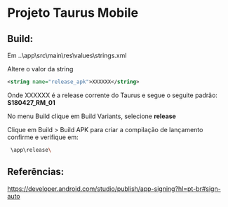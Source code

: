 Projeto Taurus Mobile
== 

Build:
--
Em ..\app\src\main\res\values\strings.xml

Altere o valor da string  

```xml
<string name="release_apk">XXXXXX</string>
```
Onde XXXXXX é a release corrente do Taurus e segue o seguite padrão: **S180427_RM_01**

No menu Build clique em Build Variants, selecione **release**

Clique em Build > Build APK para criar a compilação de lançamento confirme e verifique em:

```bash
 \app\release\
```


Referências: 
--

https://developer.android.com/studio/publish/app-signing?hl=pt-br#sign-auto
